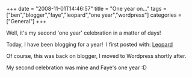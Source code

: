 +++
date = "2008-11-01T14:46:57"
title = "One year on..."
tags = ["ben","blogger","faye","leopard","one year","wordpress"]
categories = ["General"]
+++

Well, it's my second 'one year' celebration in a matter of days!

Today, I have been blogging for a year!  I first posted with:
[Leopard][1]

Of course, this was back on blogger, I moved to Wordpress shortly after.

My second celebration was mine and Faye's one year :D

  [1]: http://hashbang0.com/2007/11/01/4/
